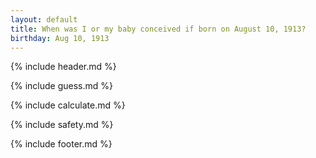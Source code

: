 ```yaml
---
layout: default
title: When was I or my baby conceived if born on August 10, 1913?
birthday: Aug 10, 1913
---
```


{% include header.md %}

{% include guess.md %}

{% include calculate.md %}

{% include safety.md %}

{% include footer.md %}



